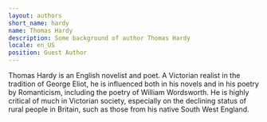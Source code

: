 ```yaml
---
layout: authors
short_name: hardy
name: Thomas Hardy
description: Some background of author Thomas Hardy
locale: en_US
position: Guest Author
---
```


Thomas Hardy is an English novelist and poet. A Victorian realist<!--more--> in the
tradition of George Eliot, he is influenced both in his novels and in his poetry
by Romanticism, including the poetry of William Wordsworth. He is highly
critical of much in Victorian society, especially on the declining status of
rural people in Britain, such as those from his native South West England.
